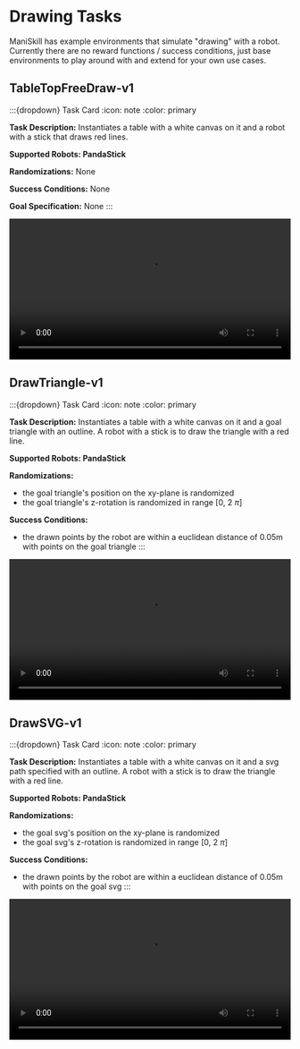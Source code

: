 # Drawing Tasks

ManiSkill has example environments that simulate "drawing" with a robot. Currently there are no reward functions / success conditions, just base environments to play around with and extend for your own use cases.

## TableTopFreeDraw-v1

:::{dropdown} Task Card
:icon: note
:color: primary

**Task Description:**
Instantiates a table with a white canvas on it and a robot with a stick that draws red lines.

**Supported Robots: PandaStick**

**Randomizations:**
None

**Success Conditions:**
None

**Goal Specification:**
None
:::

<video preload="auto" controls="True" width="100%">
<source src="https://github.com/haosulab/ManiSkill/raw/main/figures/environment_demos/TableTopFreeDraw-v1_rt.mp4" type="video/mp4">
</video>

## DrawTriangle-v1

:::{dropdown} Task Card
:icon: note
:color: primary

**Task Description:**
Instantiates a table with a white canvas on it and a goal triangle with an outline. A robot with a stick is to draw the triangle with a red line.

**Supported Robots: PandaStick**

**Randomizations:**
- the goal triangle's position on the xy-plane is randomized
- the goal triangle's z-rotation is randomized in range [0, 2 $\pi$]

**Success Conditions:**
- the drawn points by the robot are within a euclidean distance of 0.05m with points on the goal triangle
:::

<video preload="auto" controls="True" width="100%">
<source src="https://github.com/haosulab/ManiSkill/raw/figures/environment_demos/DrawTriangle-v1_rt.mp4" type="video/mp4">
</video>

## DrawSVG-v1

:::{dropdown} Task Card
:icon: note
:color: primary

**Task Description:**
Instantiates a table with a white canvas on it and a svg path specified with an outline. A robot with a stick is to draw the triangle with a red line.

**Supported Robots: PandaStick**

**Randomizations:**
- the goal svg's position on the xy-plane is randomized
- the goal svg's z-rotation is randomized in range [0, 2 $\pi$]

**Success Conditions:**
- the drawn points by the robot are within a euclidean distance of 0.05m with points on the goal svg
:::

<video preload="auto" controls="True" width="100%">
<source src="https://github.com/haosulab/ManiSkill/raw/figures/environment_demos/DrawSVG-v1_rt.mp4" type="video/mp4">
</video>